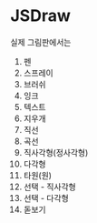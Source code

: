 # JSDraw

실제 그림판에서는

1. 펜
2. 스프레이
3. 브러쉬
4. 잉크
5. 텍스트
6. 지우개
7. 직선
8. 곡선
9. 직사각형(정사각형)
10. 다각형
11. 타원(원)
12. 선택 - 직사각형
13. 선택 - 다각형
14. 돋보기
